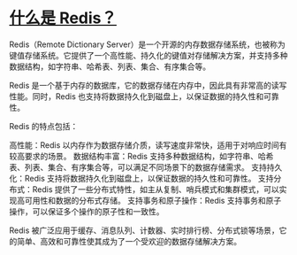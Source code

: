 # [什么是 Redis？](https://redis.io/learn/develop/node/nodecrashcourse/whatisredis)

Redis（Remote Dictionary Server）是一个开源的内存数据存储系统，也被称为键值存储系统。它提供了一个高性能、持久化的键值对存储解决方案，并支持多种数据结构，如字符串、哈希表、列表、集合、有序集合等。

Redis 是一个基于内存的数据库，它的数据存储在内存中，因此具有非常高的读写性能。同时，Redis 也支持将数据持久化到磁盘上，以保证数据的持久性和可靠性。

Redis 的特点包括：

高性能：Redis 以内存作为数据存储介质，读写速度非常快，适用于对响应时间有较高要求的场景。
数据结构丰富：Redis 支持多种数据结构，如字符串、哈希表、列表、集合、有序集合等，可以满足不同场景下的数据存储需求。
支持持久化：Redis 支持将数据持久化到磁盘上，以保证数据的持久性和可靠性。
支持分布式：Redis 提供了一些分布式特性，如主从复制、哨兵模式和集群模式，可以实现高可用性和数据的分布式存储。
支持事务和原子操作：Redis 支持事务和原子操作，可以保证多个操作的原子性和一致性。

Redis 被广泛应用于缓存、消息队列、计数器、实时排行榜、分布式锁等场景，它的简单、高效和可靠性使其成为了一个受欢迎的数据存储解决方案。
